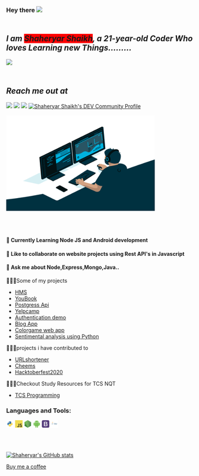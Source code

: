 ### Hey there <img src="https://media.giphy.com/media/hvRJCLFzcasrR4ia7z/giphy.gif" width="25px">

## _<br>I am <span style="background-color:red;">Shaheryar Shaikh</span>, a 21-year-old Coder Who loves Learning new Things.........</br>_
![](https://komarev.com/ghpvc/?username=shaheryarshaikh1011&color=010040&style=flat-square)
## _<br>Reach me out at</br>_
 [![](https://img.shields.io/badge/.-LinkedIn-Blue?style=for-the-badge&logo=linkedin)](https://www.linkedin.com/in/shaheryar-shaikh-0391451a4/)
 [![](https://img.shields.io/badge/gmail-D14836?&style=for-the-badge&logo=gmail&logoColor=white)](mailto:sherishaikh2611@gmail.com)
 [![](https://img.shields.io/badge/instagram-%23E4405F.svg?&style=for-the-badge&logo=instagram&logoColor=white)](https://www.instagram.com/starkastic.af/)
 <a href="https://dev.to/shaheryarshaikh1011">
<img src="https://d2fltix0v2e0sb.cloudfront.net/dev-badge.svg" alt="Shaheryar Shaikh's DEV Community Profile" height="30" width="30">
 </a>
 <br>
<br>
<a href="https://shaheryarshaikh.me">
         <img src="https://raw.githubusercontent.com/shaheryarshaikh1011/shaheryarshaikh1011/master/code.gif?raw=true" width="400" height="256">
</a>

 <br>
 <br>

 #### 🌱 Currently Learning Node JS and Android development
 #### 👬 Like to collaborate on website projects using Rest API's in Javascript<br>
 #### 💬 Ask me about Node,Express,Mongo,Java..
👨🏻‍💻Some of my projects <br>
  
  * <a href="https://github.com/shaheryarshaikh1011/hms">HMS</a>
  * <a href="https://github.com/shaheryarshaikh1011/youbookk">YouBook</a>
  * <a href="https://github.com/shaheryarshaikh1011/postgress_api_nodejs">Postgress Api </a>
  * <a href="https://github.com/shaheryarshaikh1011/yelpcamp">Yelpcamp</a>
  * <a href="https://github.com/shaheryarshaikh1011/authdemo">Authentication demo</a>
  * <a href="https://github.com/shaheryarshaikh1011/BlogApp">Blog App</a>
  * <a href="https://github.com/shaheryarshaikh1011/Colorgame1011">Colorgame web app</a>
  * <a href="https://github.com/shaheryarshaikh1011/Sentimental-analysis">Sentimental analysis using Python</a>
  
👨🏻‍💻projects i have contributed to <br>
 * <a href="https://github.com/fredysomy/URLshortner">URLshortener</a>
 * <a href="https://github.com/adithyapaib/cheems">Cheems</a>
 * <a href="https://github.com/namishkhanna/hacktoberfest2020">Hacktoberfest2020</a>
 
 
👨🏻‍💻Checkout Study Resources for TCS NQT <br>
* <a href="https://github.com/shaheryarshaikh1011/tcs_prep">TCS Programming</a>

### Languages and Tools: 

<code><img height="20" src="https://raw.githubusercontent.com/github/explore/80688e429a7d4ef2fca1e82350fe8e3517d3494d/topics/python/python.png"></code>
<code><img height="20" src="https://raw.githubusercontent.com/github/explore/80688e429a7d4ef2fca1e82350fe8e3517d3494d/topics/javascript/javascript.png"></code>
<code><img height="20" src="https://raw.githubusercontent.com/github/explore/80688e429a7d4ef2fca1e82350fe8e3517d3494d/topics/nodejs/nodejs.png"></code>
<code><img height="20" src="https://raw.githubusercontent.com/github/explore/80688e429a7d4ef2fca1e82350fe8e3517d3494d/topics/android/android.png"></code>
<code><img height="20" src="https://raw.githubusercontent.com/github/explore/80688e429a7d4ef2fca1e82350fe8e3517d3494d/topics/bootstrap/bootstrap.png"></code>
<code><img height="20" src="https://raw.githubusercontent.com/github/explore/80688e429a7d4ef2fca1e82350fe8e3517d3494d/topics/java/java.png"></code>
<br>

<br>
<br>


[![Shaheryar's GitHub stats](https://github-readme-stats.vercel.app/api?username=shaheryarshaikh1011&theme=dark&show_icons=true)](https://github.com/anuraghazra/github-readme-stats)

<a href="https://www.buymeacoffee.com/shaheryarshaikh">Buy me a coffee</a> 
